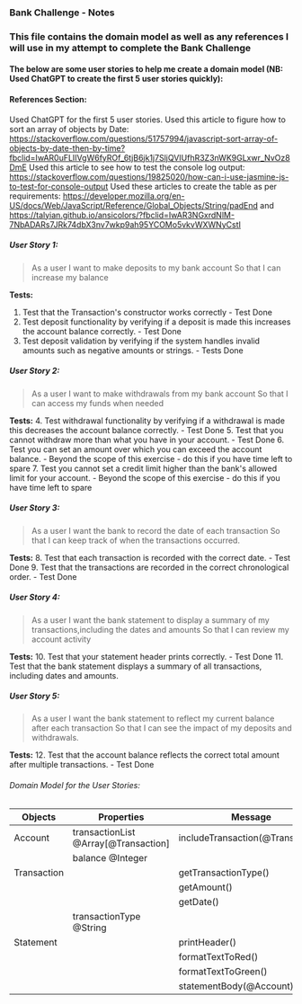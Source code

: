 ### Bank Challenge - Notes

### This file contains the domain model as well as any references I will use in  my attempt to complete the Bank Challenge

#### The below are some user stories to help me create a domain model (NB: Used ChatGPT to create the first 5 user stories quickly):

#### References Section:
Used ChatGPT for the first 5 user stories.
Used this article to figure how to sort an array of objects by Date: https://stackoverflow.com/questions/51757994/javascript-sort-array-of-objects-by-date-then-by-time?fbclid=IwAR0uFLIIVgW6fyROf_6tjB6jk1j7SljQVIUfhR3Z3nWK9GLxwr_NvOz8DmE
Used this article to see how to test the console log output: https://stackoverflow.com/questions/19825020/how-can-i-use-jasmine-js-to-test-for-console-output
Used these articles to create the table as per requirements: https://developer.mozilla.org/en-US/docs/Web/JavaScript/Reference/Global_Objects/String/padEnd and https://talyian.github.io/ansicolors/?fbclid=IwAR3NGxrdNlM-7NbADARs7JRk74dbX3nv7wkp9ah95YCOMo5vkvWXWNyCstI

##### User Story 1:
> As a user 
> I want to make deposits to my bank account
> So that I can increase my balance

**Tests:**
1. Test that the Transaction's constructor works correctly - Test Done
2. Test deposit functionality by verifying if a deposit is made this increases the account balance correctly. - Test Done
3. Test deposit validation by verifying if the system handles invalid amounts such as negative amounts or strings. - Tests Done


##### User Story 2:
> As a user
> I want to make withdrawals from my bank account
> So that I can access my funds when needed

**Tests:**
4. Test withdrawal functionality by verifying if a withdrawal is made this decreases the account balance correctly. - Test Done
5. Test that you cannot withdraw more than what you have in your account. - Test Done
6. Test you can set an amount over which you can exceed the account balance. - Beyond the scope of this exercise - do this if you have time left to spare
7. Test you cannot set a credit limit higher than the bank's allowed limit for your account. - Beyond the scope of this exercise - do this if you have time left to spare


##### User Story 3:
> As a user 
> I want the bank to record the date of each transaction
> So that I can keep track of when the transactions occurred.

**Tests:**
8. Test that each transaction is recorded with the correct date. - Test Done
9. Test that the transactions are recorded in the correct chronological order. - Test Done


##### User Story 4:
> As a user
> I want the bank statement to display a summary of my transactions,including the dates and amounts
> So that I can review my account activity

**Tests:**
10. Test that your statement header prints correctly. - Test Done
11. Test that the bank statement displays a summary of all transactions, including dates and amounts.


##### User Story 5:
> As a user 
> I want the bank statement to reflect my current balance after each transaction
> So that I can see the impact of my deposits and withdrawals.

**Tests:**
12. Test that the account balance reflects the correct total amount after multiple transactions. - Test Done


###### Domain Model for the User Stories:

| Objects       | Properties                           | Message                           | Output           |
| ------------- | ------------------------------------ | --------------------------------- | ---------------- |
| Account       | transactionList @Array[@Transaction] | includeTransaction(@Transaction)  | @Void            |
|               | balance @Integer                     |                                   | @Number          |
| Transaction   |                                      | getTransactionType()              | @transactionType |
|               |                                      | getAmount()                       | @Number          |
|               |                                      | getDate()                         | @Date            |
|               | transactionType @String              |                                   | @String          |
| Statement     |                                      | printHeader()                     | @String          |
|               |                                      | formatTextToRed()                 | @Void            |
|               |                                      | formatTextToGreen()               | @Void            |
|               |                                      | statementBody(@Account)           | @String          |
















